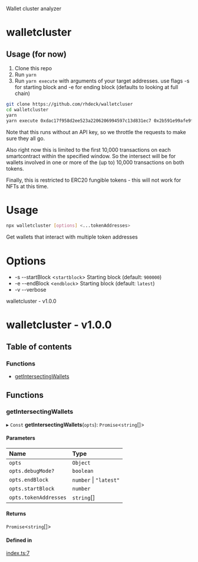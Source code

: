 
<a name="readmemd"></a>

Wallet cluster analyzer

# walletcluster

## Usage (for now)

1. Clone this repo
2. Run `yarn`
3. Run `yarn execute` with arguments of your target addresses. use flags -s for starting block and -e for ending block (defaults to looking at full chain)

```bash
git clone https://github.com/rhdeck/walletcluser
cd walletcluster
yarn
yarn execute 0xdac17f958d2ee523a2206206994597c13d831ec7 0x2b591e99afe9f32eaa6214f7b7629768c40eeb39 # compares Tether to Hex
```

Note that this runs without an API key, so we throttle the requests to make sure they all go. 

Also right now this is limited to the first 10,000 transactions on each smartcontract within the specified window. So the intersect will be for wallets involved in one or more of the (up to) 10,000 transactions on both tokens.

Finally, this is restricted to ERC20 fungible tokens - this will not work for NFTs at this time. 


<a name="__climd"></a>

# Usage
```bash
npx walletcluster [options] <...tokenAddresses>
```
Get wallets that interact with multiple token addresses
# Options
* -s --startBlock \<`startblock`> Starting block (default: `900000`)
* -e --endBlock \<`endblock`> Starting block (default: `latest`)
* -v --verbose  

<a name="_librarymd"></a>

walletcluster - v1.0.0

# walletcluster - v1.0.0

## Table of contents

### Functions

- [getIntersectingWallets](#getintersectingwallets)

## Functions

### getIntersectingWallets

▸ `Const` **getIntersectingWallets**(`opts`): `Promise`<`string`[]\>

#### Parameters

| Name | Type |
| :------ | :------ |
| `opts` | `Object` |
| `opts.debugMode?` | `boolean` |
| `opts.endBlock` | `number` \| ``"latest"`` |
| `opts.startBlock` | `number` |
| `opts.tokenAddresses` | `string`[] |

#### Returns

`Promise`<`string`[]\>

#### Defined in

[index.ts:7](https://github.com/rhdeck/walletcluster/blob/9576f8a/src/index.ts#L7)
